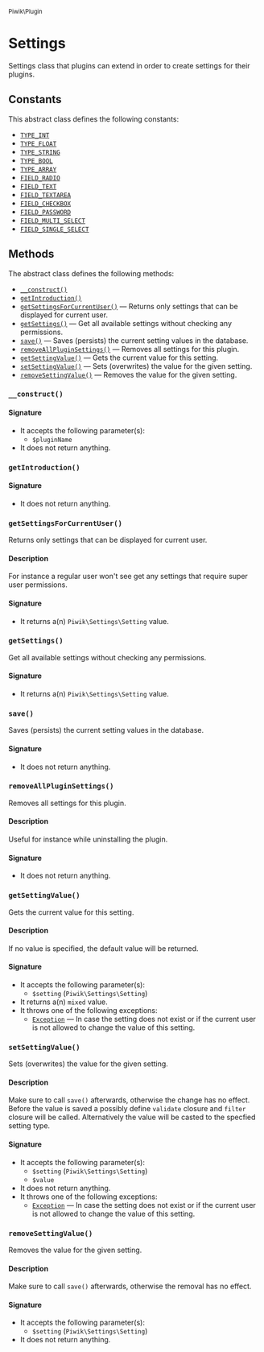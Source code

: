 <small>Piwik\Plugin</small>

Settings
========

Settings class that plugins can extend in order to create settings for their plugins.


Constants
---------

This abstract class defines the following constants:

- [`TYPE_INT`](#type_int)
- [`TYPE_FLOAT`](#type_float)
- [`TYPE_STRING`](#type_string)
- [`TYPE_BOOL`](#type_bool)
- [`TYPE_ARRAY`](#type_array)
- [`FIELD_RADIO`](#field_radio)
- [`FIELD_TEXT`](#field_text)
- [`FIELD_TEXTAREA`](#field_textarea)
- [`FIELD_CHECKBOX`](#field_checkbox)
- [`FIELD_PASSWORD`](#field_password)
- [`FIELD_MULTI_SELECT`](#field_multi_select)
- [`FIELD_SINGLE_SELECT`](#field_single_select)

Methods
-------

The abstract class defines the following methods:

- [`__construct()`](#__construct)
- [`getIntroduction()`](#getintroduction)
- [`getSettingsForCurrentUser()`](#getsettingsforcurrentuser) &mdash; Returns only settings that can be displayed for current user.
- [`getSettings()`](#getsettings) &mdash; Get all available settings without checking any permissions.
- [`save()`](#save) &mdash; Saves (persists) the current setting values in the database.
- [`removeAllPluginSettings()`](#removeallpluginsettings) &mdash; Removes all settings for this plugin.
- [`getSettingValue()`](#getsettingvalue) &mdash; Gets the current value for this setting.
- [`setSettingValue()`](#setsettingvalue) &mdash; Sets (overwrites) the value for the given setting.
- [`removeSettingValue()`](#removesettingvalue) &mdash; Removes the value for the given setting.

<a name="__construct" id="__construct"></a>
### `__construct()`

#### Signature

- It accepts the following parameter(s):
    - `$pluginName`
- It does not return anything.

<a name="getintroduction" id="getintroduction"></a>
### `getIntroduction()`

#### Signature

- It does not return anything.

<a name="getsettingsforcurrentuser" id="getsettingsforcurrentuser"></a>
### `getSettingsForCurrentUser()`

Returns only settings that can be displayed for current user.

#### Description

For instance a regular user won't see get
any settings that require super user permissions.

#### Signature

- It returns a(n) `Piwik\Settings\Setting` value.

<a name="getsettings" id="getsettings"></a>
### `getSettings()`

Get all available settings without checking any permissions.

#### Signature

- It returns a(n) `Piwik\Settings\Setting` value.

<a name="save" id="save"></a>
### `save()`

Saves (persists) the current setting values in the database.

#### Signature

- It does not return anything.

<a name="removeallpluginsettings" id="removeallpluginsettings"></a>
### `removeAllPluginSettings()`

Removes all settings for this plugin.

#### Description

Useful for instance while uninstalling the plugin.

#### Signature

- It does not return anything.

<a name="getsettingvalue" id="getsettingvalue"></a>
### `getSettingValue()`

Gets the current value for this setting.

#### Description

If no value is specified, the default value will be returned.

#### Signature

- It accepts the following parameter(s):
    - `$setting` (`Piwik\Settings\Setting`)
- It returns a(n) `mixed` value.
- It throws one of the following exceptions:
    - [`Exception`](http://php.net/class.Exception) &mdash; In case the setting does not exist or if the current user is not allowed to change the value of this setting.

<a name="setsettingvalue" id="setsettingvalue"></a>
### `setSettingValue()`

Sets (overwrites) the value for the given setting.

#### Description

Make sure to call `save()` afterwards, otherwise the change
has no effect. Before the value is saved a possibly define `validate` closure and `filter` closure will be
called. Alternatively the value will be casted to the specfied setting type.

#### Signature

- It accepts the following parameter(s):
    - `$setting` (`Piwik\Settings\Setting`)
    - `$value`
- It does not return anything.
- It throws one of the following exceptions:
    - [`Exception`](http://php.net/class.Exception) &mdash; In case the setting does not exist or if the current user is not allowed to change the value of this setting.

<a name="removesettingvalue" id="removesettingvalue"></a>
### `removeSettingValue()`

Removes the value for the given setting.

#### Description

Make sure to call `save()` afterwards, otherwise the removal has no
effect.

#### Signature

- It accepts the following parameter(s):
    - `$setting` (`Piwik\Settings\Setting`)
- It does not return anything.

